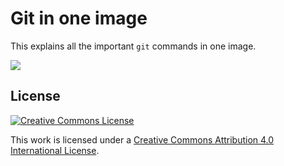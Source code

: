 # Git in one image

This explains all the important `git` commands in one image.

![](https://rawgit.com/JannikArndt/git-in-one-image/master/git-in-one-image.svg)

## License
<a rel="license" href="http://creativecommons.org/licenses/by/4.0/"><img alt="Creative Commons License" style="border-width:0" src="https://i.creativecommons.org/l/by/4.0/88x31.png" /></a>

This work is licensed under a <a rel="license" href="http://creativecommons.org/licenses/by/4.0/">Creative Commons Attribution 4.0 International License</a>.
